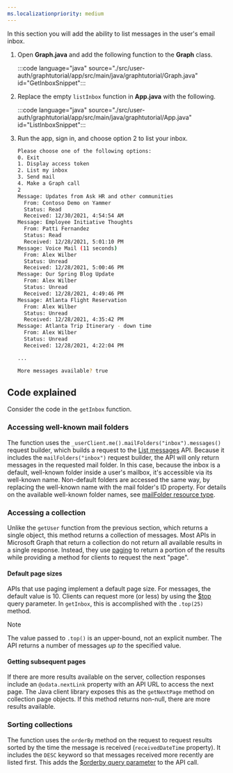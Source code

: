 ```yaml
---
ms.localizationpriority: medium
---
```


<!-- markdownlint-disable MD041 -->

In this section you will add the ability to list messages in the user's email inbox.

1. Open **Graph.java** and add the following function to the **Graph** class.

    :::code language="java" source="./src/user-auth/graphtutorial/app/src/main/java/graphtutorial/Graph.java" id="GetInboxSnippet":::

1. Replace the empty `listInbox` function in **App.java** with the following.

    :::code language="java" source="./src/user-auth/graphtutorial/app/src/main/java/graphtutorial/App.java" id="ListInboxSnippet":::

1. Run the app, sign in, and choose option 2 to list your inbox.

    ```bash
    Please choose one of the following options:
    0. Exit
    1. Display access token
    2. List my inbox
    3. Send mail
    4. Make a Graph call
    2
    Message: Updates from Ask HR and other communities
      From: Contoso Demo on Yammer
      Status: Read
      Received: 12/30/2021, 4:54:54 AM
    Message: Employee Initiative Thoughts
      From: Patti Fernandez
      Status: Read
      Received: 12/28/2021, 5:01:10 PM
    Message: Voice Mail (11 seconds)
      From: Alex Wilber
      Status: Unread
      Received: 12/28/2021, 5:00:46 PM
    Message: Our Spring Blog Update
      From: Alex Wilber
      Status: Unread
      Received: 12/28/2021, 4:49:46 PM
    Message: Atlanta Flight Reservation
      From: Alex Wilber
      Status: Unread
      Received: 12/28/2021, 4:35:42 PM
    Message: Atlanta Trip Itinerary - down time
      From: Alex Wilber
      Status: Unread
      Received: 12/28/2021, 4:22:04 PM

    ...

    More messages available? true
    ```

## Code explained

Consider the code in the `getInbox` function.

### Accessing well-known mail folders

The function uses the `_userClient.me().mailFolders("inbox").messages()` request builder, which builds a request to the [List messages](/graph/api/user-list-messages) API. Because it includes the `mailFolders("inbox")` request builder, the API will only return messages in the requested mail folder. In this case, because the inbox is a default, well-known folder inside a user's mailbox, it's accessible via its well-known name. Non-default folders are accessed the same way, by replacing the well-known name with the mail folder's ID property. For details on the available well-known folder names, see [mailFolder resource type](/graph/api/resources/mailfolder).

### Accessing a collection

Unlike the `getUser` function from the previous section, which returns a single object, this method returns a collection of messages. Most APIs in Microsoft Graph that return a collection do not return all available results in a single response. Instead, they use [paging](/graph/paging) to return a portion of the results while providing a method for clients to request the next "page".

#### Default page sizes

APIs that use paging implement a default page size. For messages, the default value is 10. Clients can request more (or less) by using the [$top](/graph/query-parameters#top-parameter) query parameter. In `getInbox`, this is accomplished with the `.top(25)` method.

> [!NOTE]
> The value passed to `.top()` is an upper-bound, not an explicit number. The API returns a number of messages *up to* the specified value.

#### Getting subsequent pages

If there are more results available on the server, collection responses include an `@odata.nextLink` property with an API URL to access the next page. The Java client library exposes this as the `getNextPage` method on collection page objects. If this method returns non-null, there are more results available.

### Sorting collections

The function uses the `orderBy` method on the request to request results sorted by the time the message is received (`receivedDateTime` property). It includes the `DESC` keyword so that messages received more recently are listed first. This adds the [$orderby query parameter](/graph/query-parameters#orderby-parameter) to the API call.
